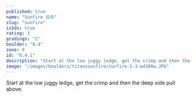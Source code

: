 ```yaml
---
published: true
name: "Sunfire 日炎"
slug: "sunfire"
isSds: true
rating: 3
gradings: "2"
boulder: "8.4"
zone: 8
id: "8.4.1"
description: "Start at the low juggy ledge, get the crimp and then the deep side pull above."
image: "/images/boulders/titanssunfire/sunfire-1-3-w4100w.JPG"
---
```


Start at the low juggy ledge, get the crimp and then the deep side pull above.
